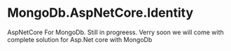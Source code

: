# MongoDb.AspNetCore.Identity
AspNetCore For MongoDb. Still in progreess. Verry soon we will come with complete solution for Asp.Net core with MongoDb
